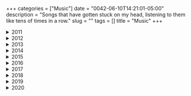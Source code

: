 +++
categories = ["Music"]
date = "0042-06-10T14:21:01-05:00"
description = "Songs that have gotten stuck on my head, listening to them like tens of times in a row."
slug = ""
tags = []
title = "Music"
+++


<details>
<summary>2011</summary>


_July 10th, 2011._
<center><iframe width="560" height="315" src="https://www.youtube-nocookie.com/embed/EzCKrwOme2U" frameborder="0" allow="accelerometer; autoplay; encrypted-media; gyroscope; picture-in-picture" allowfullscreen></iframe></center>
<center>_"Change everything you are, and everything you were"_</center>


_September 15th, 2011._
<center><iframe width="560" height="315" src="https://www.youtube-nocookie.com/embed/VK3Q4SLVkAU" frameborder="0" allow="accelerometer; autoplay; encrypted-media; gyroscope; picture-in-picture" allowfullscreen></iframe></center>
<center>_"The circle only has one side"_</center>


_October 1st, 2011._
<center><iframe width="560" height="315" src="https://www.youtube-nocookie.com/embed/rn7MmS3vazU" frameborder="0" allow="accelerometer; autoplay; encrypted-media; gyroscope; picture-in-picture" allowfullscreen></iframe></center>
<center>I truly believe **Echoes** was made to go along **2001: A Space Odyssey**.\\
_"And no one called us to the land, and no one knows the where's or why's"_</center>


_November 16th, 2011._
<center><iframe width="560" height="315" src="https://www.youtube-nocookie.com/embed/HBe9vkmD-Os" frameborder="0" allow="accelerometer; autoplay; encrypted-media; gyroscope; picture-in-picture" allowfullscreen></iframe></center>
<center>_"What we've become, is contrary to what we want"_</center>


_December 1st, 2011._
<center><iframe width="560" height="315" src="https://www.youtube-nocookie.com/embed/C4FG_xZAzsQ" frameborder="0" allow="accelerometer; autoplay; encrypted-media; gyroscope; picture-in-picture" allowfullscreen></iframe></center>
<center>_"One day this chalk outline will circle this city"_</center>


_December 10th, 2011._
<center><iframe width="560" height="315" src="https://www.youtube-nocookie.com/embed/9yAxIdkF2Qo" frameborder="0" allow="accelerometer; autoplay; encrypted-media; gyroscope; picture-in-picture" allowfullscreen></iframe></center>
<center>_"I'll lay down in the sand and let the ocean lead, carry me to Innisfree like pollen on the breeze"_</center>


_December 18th, 2011._
<center><iframe width="560" height="315" src="https://www.youtube-nocookie.com/embed/S-Xm7s9eGxU" frameborder="0" allow="accelerometer; autoplay; encrypted-media; gyroscope; picture-in-picture" allowfullscreen></iframe></center>
<center>**`ＲＥＡＤＹ？＿`**</center>


_December 30th, 2011._
<center><iframe width="560" height="315" src="https://www.youtube-nocookie.com/embed/YEH98_Ha2aA" frameborder="0" allow="accelerometer; autoplay; encrypted-media; gyroscope; picture-in-picture" allowfullscreen></iframe></center>
<center>_"Breach the outer sphere, the edge of all our fears"_</center>


</details>
<details>
<summary>2012</summary>


_January 2th, 2012._
<center><iframe width="560" height="315" src="https://www.youtube-nocookie.com/embed/lKJ8n8xYd-Q" frameborder="0" allow="accelerometer; autoplay; encrypted-media; gyroscope; picture-in-picture" allowfullscreen></iframe></center>
<center>_"Remember when you were young, you shone like the sun"_</center>
<center>_"Now there's a look in your eyes, like black holes in the sky"_</center>


_February 25th, 2012._
<center><iframe width="560" height="315" src="https://www.youtube-nocookie.com/embed/mUxIaUVk8Ng" frameborder="0" allow="accelerometer; autoplay; encrypted-media; gyroscope; picture-in-picture" allowfullscreen></iframe></center>
<center>_"There are memories from my shining teen years, burnt into my eyes, aren't there?"_</center>


_May 27th, 2012._
<center><iframe width="560" height="315" src="https://www.youtube-nocookie.com/embed/RaTPw8M0NbM" frameborder="0" allow="accelerometer; autoplay; encrypted-media; gyroscope; picture-in-picture" allowfullscreen></iframe></center>
<center>_"These wars, they can't be won, and do you want them to go on, and on and on"_</center>


_June 16th, 2012._
<center><iframe width="560" height="315" src="https://www.youtube-nocookie.com/embed/0fcRa5Z6LmU" frameborder="0" allow="accelerometer; autoplay; encrypted-media; gyroscope; picture-in-picture" allowfullscreen></iframe></center>
<center>_"In the water where I center my emotion, all the world can pass me by"_</center>


_July 9th, 2012._
<center><iframe width="560" height="315" src="https://www.youtube-nocookie.com/embed/2w6kHS_IRrE" frameborder="0" allow="accelerometer; autoplay; encrypted-media; gyroscope; picture-in-picture" allowfullscreen></iframe></center>
<center>_"Are you such a dreamer, to put the world to rights?"_</center>


_July 15th, 2012._
<center><iframe width="560" height="315" src="https://www.youtube-nocookie.com/embed/KQH2Kq1QXaI" frameborder="0" allow="accelerometer; autoplay; encrypted-media; gyroscope; picture-in-picture" allowfullscreen></iframe></center>
<center>_"Well, am I getting closer? Will I ever get there? Does it even matter? Do I really need it?"_</center>


_August 30th, 2012._
<center><iframe width="560" height="315" src="https://www.youtube-nocookie.com/embed/HYyw0Zv1iw4" frameborder="0" allow="accelerometer; autoplay; encrypted-media; gyroscope; picture-in-picture" allowfullscreen></iframe></center>
<center>_"Steal me now and forever, I'll steal something good for you"_</center>


_September 23rd, 2012._
<center><iframe width="560" height="315" src="https://www.youtube-nocookie.com/embed/BbWBRnDK_AE" frameborder="0" allow="accelerometer; autoplay; encrypted-media; gyroscope; picture-in-picture" allowfullscreen></iframe></center>
<center>On this day I listened to this song **33 times** while developing [this](https://www.youtube.com/watch?v=CiVLUqopDKA).\\
_"Don't get any big ideas, they're not gonna happen"_</center>


_September 28th, 2012._
<center><iframe width="560" height="315" src="https://www.youtube-nocookie.com/embed/XJ2S2_TpWN8" frameborder="0" allow="accelerometer; autoplay; encrypted-media; gyroscope; picture-in-picture" allowfullscreen></iframe></center>
<center>_"The time has come to destroy your supremacy"_</center>


_October 14th, 2012._
<center><iframe width="560" height="315" src="https://www.youtube-nocookie.com/embed/jkhVjm9iGFc" frameborder="0" allow="accelerometer; autoplay; encrypted-media; gyroscope; picture-in-picture" allowfullscreen></iframe></center>
<center>_"I choose to survive, whatever it takes"_</center>


</details>
<details>
<summary>2013</summary>


_February 2th, 2013._
<center><iframe width="560" height="315" src="https://www.youtube-nocookie.com/embed/M8ep7f8fFSI" frameborder="0" allow="accelerometer; autoplay; encrypted-media; gyroscope; picture-in-picture" allowfullscreen></iframe></center>
<center>_"The only one who's judging you is yourself, nobody else"_</center>


_February 4th, 2013._
<center><iframe width="560" height="315" src="https://www.youtube-nocookie.com/embed/UVadPWNLiZs" frameborder="0" allow="accelerometer; autoplay; encrypted-media; gyroscope; picture-in-picture" allowfullscreen></iframe></center>
<center>**Oracular Spectacular** is a fucking amazing album.\\
_"I am fire, where's my form?"_</center>


_March 13th, 2013._
<center><iframe width="560" height="315" src="https://www.youtube-nocookie.com/embed/hO1pn6D-t4M" frameborder="0" allow="accelerometer; autoplay; encrypted-media; gyroscope; picture-in-picture" allowfullscreen></iframe></center>
<center>_"...Shall consume the world to ashes"_</center>


_April 27th, 2013._
<center><iframe width="560" height="315" src="https://www.youtube-nocookie.com/embed/fTaOlBWcl48" frameborder="0" allow="accelerometer; autoplay; encrypted-media; gyroscope; picture-in-picture" allowfullscreen></iframe></center>
<center>_"Pleased to meet you take my hand, there is no way back from here"_</center>


_May 15th, 2013._
<center><iframe width="560" height="315" src="https://www.youtube-nocookie.com/embed/_Osc5Zc9jSE" frameborder="0" allow="accelerometer; autoplay; encrypted-media; gyroscope; picture-in-picture" allowfullscreen></iframe></center>
<center>_"The clock puts its hands 'round, the hourglass waist"_</center>


_May 29th, 2013._
<center><iframe width="560" height="315" src="https://www.youtube-nocookie.com/embed/eBG7P-K-r1Y" frameborder="0" allow="accelerometer; autoplay; encrypted-media; gyroscope; picture-in-picture" allowfullscreen></iframe></center>
<center>_"The only thing I'll ever ask of you, you've got to promise not to stop when I say"_</center>


_June 28th, 2013._
<center><iframe width="560" height="315" src="https://www.youtube-nocookie.com/embed/evG2DDmSdxM" frameborder="0" allow="accelerometer; autoplay; encrypted-media; gyroscope; picture-in-picture" allowfullscreen></iframe></center>
<center>I’ve never heard the word _“fucking”_ said so beautifully.</center>


_August 7th, 2013._
<center><iframe width="560" height="315" src="https://www.youtube-nocookie.com/embed/dfbg5qv03Hk" frameborder="0" allow="accelerometer; autoplay; encrypted-media; gyroscope; picture-in-picture" allowfullscreen></iframe></center>
<center>_"I could never know what the dead man sees, I could never know what the deaf man hears"_</center>


_August 8th, 2013._
<center><iframe width="560" height="315" src="https://www.youtube-nocookie.com/embed/Y22tIJ6toPY" frameborder="0" allow="accelerometer; autoplay; encrypted-media; gyroscope; picture-in-picture" allowfullscreen></iframe></center>
<center>**Goodfellas** is an incredible movie.\\
_"My clothes may still be torn and tattled, but in my heart I'd be a king"_</center>


</details>
<details>
<summary>2014</summary>


_February 5th, 2014._
<center><iframe width="560" height="315" src="https://www.youtube-nocookie.com/embed/DuQ4WSF6MkQ" frameborder="0" allow="accelerometer; autoplay; encrypted-media; gyroscope; picture-in-picture" allowfullscreen></iframe></center>
<center>_"... And smiles as the puppets dance, in the court of the crimson king"_</center>


_March 10th, 2014._
<center><iframe width="560" height="315" src="https://www.youtube-nocookie.com/embed/56hqrlQxMMI" frameborder="0" allow="accelerometer; autoplay; encrypted-media; gyroscope; picture-in-picture" allowfullscreen></iframe></center>
<center>_"Don’t say **words** you’re gonna regret, don’t let the **fire** rush to your head"_</center>


_March 28th, 2014._
<center><iframe width="560" height="315" src="https://www.youtube-nocookie.com/embed/d3sA5plF6kE" frameborder="0" allow="accelerometer; autoplay; encrypted-media; gyroscope; picture-in-picture" allowfullscreen></iframe></center>
<center>_"I feel the salty waves come in, I feel them crash against my skin,\\
and I smile as I respire **because I know they'll never win**"_</center>


_April 20th, 2014._
<center><iframe width="560" height="315" src="https://www.youtube-nocookie.com/embed/iMfjROpKCnw" frameborder="0" allow="accelerometer; autoplay; encrypted-media; gyroscope; picture-in-picture" allowfullscreen></iframe></center>
<center>_"I'll never get your bullet out of my mind"_</center>


_August 19th, 2014._
<center><iframe width="560" height="315" src="https://www.youtube-nocookie.com/embed/bc0KhhjJP98" frameborder="0" allow="accelerometer; autoplay; encrypted-media; gyroscope; picture-in-picture" allowfullscreen></iframe></center>
<center>I **love** the **Guardians of The Galaxy** soundtrack.</center>
<center>_"Come and get your love"_</center>


_October 14th, 2014._
<center><iframe width="560" height="315" src="https://www.youtube-nocookie.com/embed/2iUfn5vJI7Q" frameborder="0" allow="accelerometer; autoplay; encrypted-media; gyroscope; picture-in-picture" allowfullscreen></iframe></center>
<center>_"How can I tell you I was wrong?"_</center>


_November 16th, 2014._
<center><iframe width="560" height="315" src="https://www.youtube-nocookie.com/embed/J0RKpmjjpLQ" frameborder="0" allow="accelerometer; autoplay; encrypted-media; gyroscope; picture-in-picture" allowfullscreen></iframe></center>
<center>It was with this piece of music that I fell in love for the rest of my life with **Philip Glass**' music.</center>


_December 10th, 2014._
<center><iframe width="560" height="315" src="https://www.youtube-nocookie.com/embed/lK0t7O-e3yw" frameborder="0" allow="accelerometer; autoplay; encrypted-media; gyroscope; picture-in-picture" allowfullscreen></iframe></center>
<center>_"It feels so good in the bay"_</center>


_December 28th, 2014._
<center><iframe width="560" height="315" src="https://www.youtube-nocookie.com/embed/AZKcl4-tcuo" frameborder="0" allow="accelerometer; autoplay; encrypted-media; gyroscope; picture-in-picture" allowfullscreen></iframe></center>
<center>_"Is there life on Mars?"_</center>


</details>
<details>
<summary>2015</summary>


_April 8th, 2015._
<center><iframe width="560" height="315" src="https://www.youtube-nocookie.com/embed/p-HI3kd5jPc" frameborder="0" allow="accelerometer; autoplay; encrypted-media; gyroscope; picture-in-picture" allowfullscreen></iframe></iframe></center>
<center>**2009**. Astronomy. 10th Grade. Crazy times.\\
_"Tongue-tied and twisted, just an Earth-bound misfit, I"_</center>


_March 30th, 2015._
<center><iframe width="560" height="315" src="https://www.youtube-nocookie.com/embed/l2cyFpa0mo8" frameborder="0" allow="accelerometer; autoplay; encrypted-media; gyroscope; picture-in-picture" allowfullscreen></iframe></center>
<center>_"Mr. Sandman, bring me a dream"_</center>


_May 20st, 2015._
<center><iframe width="560" height="315" src="https://www.youtube-nocookie.com/embed/bK7HJvmgFnM" frameborder="0" allow="accelerometer; autoplay; encrypted-media; gyroscope; picture-in-picture" allowfullscreen></iframe></center>
<center>I had a **very intense** lucid dream and this song was in it.</center>


_May 21st, 2015._
<iframe width="560" height="315" src="https://www.youtube-nocookie.com/embed/JwYX52BP2Sk" frameborder="0" allow="accelerometer; autoplay; encrypted-media; gyroscope; picture-in-picture" allowfullscreen></iframe>
<center>_"You are young and life is long and there is time to kill today"_</center>


_July 7th, 2015._
<center><iframe width="560" height="315" src="https://www.youtube-nocookie.com/embed/zPOCZaxjFcU" frameborder="0" allow="accelerometer; autoplay; encrypted-media; gyroscope; picture-in-picture" allowfullscreen></iframe></center>
<center>_"I remember every word you said, I remember voices in my head"_</center>

[![01]][01]
<center>_"We love you, drunk Ted"_</center>


_July 19th, 2015._
<center><iframe width="560" height="315" src="https://www.youtube-nocookie.com/embed/4TZPYWfJ6yU" frameborder="0" allow="accelerometer; autoplay; encrypted-media; gyroscope; picture-in-picture" allowfullscreen></iframe></center>
<center>_"Slipped off into the slipstream, she's looking for the summer dream,\\
Came down from the mountain, to find another machine"_</center>


_September 2nd, 2015._
<center><iframe width="560" height="315" src="https://www.youtube-nocookie.com/embed/faG8RiaANek" frameborder="0" allow="accelerometer; autoplay; encrypted-media; gyroscope; picture-in-picture" allowfullscreen></iframe></center>
<center>_"Try to keep yourself awake"_</center>

<center>[![02]][02]</center>


_October 21st, 2015._
<center><iframe width="560" height="315" src="https://www.youtube-nocookie.com/embed/KCkgYhtz64U" frameborder="0" allow="accelerometer; autoplay; encrypted-media; gyroscope; picture-in-picture" allowfullscreen></iframe></center>
<center>Today's the day **Marty McFly** arrived to the future.\\
_"First time you feel it, it might make you sad, next time you feel it it might make you mad"_</center>


_October 23th, 2015._
<center><iframe width="560" height="315" src="https://www.youtube-nocookie.com/embed/pR_5QRO6kPM" frameborder="0" allow="accelerometer; autoplay; encrypted-media; gyroscope; picture-in-picture" allowfullscreen></iframe></center>
<center>I'm going home.</center>


_October 27th, 2015._
<center><iframe width="560" height="315" src="https://www.youtube-nocookie.com/embed/G_sBOsh-vyI" frameborder="0" allow="accelerometer; autoplay; encrypted-media; gyroscope; picture-in-picture" allowfullscreen></iframe></center>
<center>I felt in love with **Muse** with this song in 2008, and today I get to see them live.\\
_"Don't waste your time, or time will waste you"_</center>


_November 17th, 2015._
<center><iframe width="560" height="315" src="https://www.youtube-nocookie.com/embed/CvFH_6DNRCY" frameborder="0" allow="accelerometer; autoplay; encrypted-media; gyroscope; picture-in-picture" allowfullscreen></iframe></center>
<center>Like **Radiohead** [once wrote](https://www.youtube.com/watch?v=INvrv9ppxvQ), _"I was dropped from the moonbeam, and sailed on shooting stars"_</center>


_December 22nd, 2015._
<center><iframe width="560" height="315" src="https://www.youtube-nocookie.com/embed/onRk0sjSgFU" frameborder="0" allow="accelerometer; autoplay; encrypted-media; gyroscope; picture-in-picture" allowfullscreen></iframe></center>
<center>Things are ███ in their right place.</center>


</details>
<details>
<summary>2016</summary>


_January 30th, 2016._
<center><iframe width="560" height="315" src="https://www.youtube-nocookie.com/embed/IU2wBKoDOzg" frameborder="0" allow="accelerometer; autoplay; encrypted-media; gyroscope; picture-in-picture" allowfullscreen></iframe></center>
<center>I really love this cover of **David Bowie**'s [song](https://www.youtube.com/watch?v=g33-W9t2q2Q).\\
_"I spoke into his eyes, I thought you died alone, a long long time ago"_</center>


_April 23rd, 2016._
<center><iframe width="560" height="315" src="https://www.youtube-nocookie.com/embed/amCYjep3KMQ" frameborder="0" allow="accelerometer; autoplay; encrypted-media; gyroscope; picture-in-picture" allowfullscreen></iframe></center>
<center>_"The same blood runs through both of us, the blood of a beast who wanders"_</center>


_May 30th, 2016._
<center><iframe width="560" height="315" src="https://www.youtube-nocookie.com/embed/hxDZYi0li88" frameborder="0" allow="accelerometer; autoplay; encrypted-media; gyroscope; picture-in-picture" allowfullscreen></iframe></center>
<center>_"Oh, there's a hole inside my boat, and I need to stay afloat, for the summer"_</center>


_June 10th, 2016._
<center><iframe width="560" height="315" src="https://www.youtube-nocookie.com/embed/K-SRvG6NAFY" frameborder="0" allow="accelerometer; autoplay; encrypted-media; gyroscope; picture-in-picture" allowfullscreen></iframe></center>
<center>_"I stare at the stars, and the sky up above, and think, what am I made of?"_</center>


_July 10th, 2016._
<center><iframe width="560" height="315" src="https://www.youtube-nocookie.com/embed/EfZ8E0tAXPY" frameborder="0" allow="accelerometer; autoplay; encrypted-media; gyroscope; picture-in-picture" allowfullscreen></iframe></center>
<center>An unforgettable road trip down [California 1](https://en.wikipedia.org/wiki/California_State_Route_1).\\
_"I reach as far as I can see, just to change this melody"_</center>


_July 13th, 2016._
<center><iframe width="560" height="315" src="https://www.youtube-nocookie.com/embed/_wFMY0r7X-w" frameborder="0" allow="accelerometer; autoplay; encrypted-media; gyroscope; picture-in-picture" allowfullscreen></iframe></center>
<center>_"I fell asleep amid the flowers, for a couple of hours on a beautiful day"_</center>


_August 4th, 2016._
<center><iframe width="560" height="315" src="https://www.youtube-nocookie.com/embed/74xG578R3Ss" frameborder="0" allow="accelerometer; autoplay; encrypted-media; gyroscope; picture-in-picture" allowfullscreen></iframe></center>
<center><iframe width="560" height="315" src="https://www.youtube-nocookie.com/embed/9NEMMak1h-Y" frameborder="0" allow="accelerometer; autoplay; encrypted-media; gyroscope; picture-in-picture" allowfullscreen></iframe></center>
<center>_"Wake me in a thousand years, when computers can shed tears"_</center>


_August 22nd, 2016._
<center><iframe width="560" height="315" src="https://www.youtube-nocookie.com/embed/UmFFTkjs-O0" frameborder="0" allow="accelerometer; autoplay; encrypted-media; gyroscope; picture-in-picture" allowfullscreen></iframe></center>
<center>_"And you finally found all your courage, to let it all go"_</center>


_September 22nd, 2016._
<center><iframe width="560" height="315" src="https://www.youtube-nocookie.com/embed/533wrou5ONw" frameborder="0" allow="accelerometer; autoplay; encrypted-media; gyroscope; picture-in-picture" allowfullscreen></iframe></center>
<center>_"We've got tonight, who needs tomorrow?"_</center>


_October 4th, 2016._
<center><iframe width="560" height="315" src="https://www.youtube-nocookie.com/embed/KDGMU6sdVBE" frameborder="0" allow="accelerometer; autoplay; encrypted-media; gyroscope; picture-in-picture" allowfullscreen></iframe></center>
<center>_"Darling so share with me, your love if you have enough,\\
Your tears if your holding back, or pain if that’s what it is"_</center>


_October 13th, 2016._
<center><iframe width="560" height="315" src="https://www.youtube-nocookie.com/embed/GVAUnKK1DdQ" frameborder="0" allow="accelerometer; autoplay; encrypted-media; gyroscope; picture-in-picture" allowfullscreen></iframe></center>
<center>This is a race against time itself.</center>


_December 31st, 2016._
<center><iframe width="560" height="315" src="https://www.youtube-nocookie.com/embed/8IJzYAda1wA" frameborder="0" allow="accelerometer; autoplay; encrypted-media; gyroscope; picture-in-picture" allowfullscreen></iframe></center>
<center> This was the last great **christmas** for a long time.\\
_"Hold me close and hold me fast"_</center>


</details>
<details>
<summary>2017</summary>


_April 29th, 2017._
<center><iframe width="560" height="315" src="https://www.youtube-nocookie.com/embed/aQUlA8Hcv4s" frameborder="0" allow="accelerometer; autoplay; encrypted-media; gyroscope; picture-in-picture" allowfullscreen></iframe></center>
<center>_"It's a beautiful new day"_</center>


_June 1st, 2017._
<center><iframe width="560" height="315" src="https://www.youtube-nocookie.com/embed/GTWqwSNQCcg" frameborder="0" allow="accelerometer; autoplay; encrypted-media; gyroscope; picture-in-picture" allowfullscreen></iframe></center>
<center>It's been one month of me living in [Amsterdam](https://z10z.xyz/amsterdam-bookingcom-and-me/), so excited and nervous about the future.</center>
<center>_"Is this the start of something wonderful and new?"_</center>


_September 11th, 2017._
<center><iframe width="560" height="315" src="https://www.youtube-nocookie.com/embed/-eohHwsplvY" frameborder="0" allow="accelerometer; autoplay; encrypted-media; gyroscope; picture-in-picture" allowfullscreen></iframe></center>
<center>Seeing **LCD Soundsystem** live is insane.</center>
<center>_"Maybe you're right, maybe I'm wrong, and just maybe you're right"_</center>


_October 11th, 2017._
<center><iframe width="560" height="315" src="https://www.youtube-nocookie.com/embed/0Gkhol2Q1og" frameborder="0" allow="accelerometer; autoplay; encrypted-media; gyroscope; picture-in-picture" allowfullscreen></iframe></center>
<center>_"Hunger like a storm, how do I begin?"_</center>


_October 14th, 2017._
<center><iframe width="560" height="315" src="https://www.youtube-nocookie.com/embed/USAQQnQzaSs" frameborder="0" allow="accelerometer; autoplay; encrypted-media; gyroscope; picture-in-picture" allowfullscreen></iframe></center>
<center>I'm living in a different planet.</center>


_October 31st, 2017._
<center><iframe width="560" height="315" src="https://www.youtube-nocookie.com/embed/9spGH0YMkj8" frameborder="0" allow="accelerometer; autoplay; encrypted-media; gyroscope; picture-in-picture" allowfullscreen></iframe></center>
<center>**The Shining** is an amazing movie.\\
Watching it on **Halloween**, in a [century old theater](https://en.wikipedia.org/wiki/Tuschinski) brings the [experience](https://media.pathe.nl/gfx_content/bioscoop/Tuschinski/PatheTuschinski_FoyerBeneden1b.jpg) to a [whole new level](https://media.pathe.nl/gfx_content/bioscoop/Tuschinski/PatheTuschinski_Zaal1i.jpg).</center>


_December 24th, 2017._
<center><iframe width="560" height="315" src="https://www.youtube-nocookie.com/embed/_ScM9pKlCfo" frameborder="0" allow="accelerometer; autoplay; encrypted-media; gyroscope; picture-in-picture" allowfullscreen></iframe></center>
<center>_"If I had my way I would never leave, keep building these random memories"_</center>


</details>
<details>
<summary>2018</summary>


_March 14th, 2018._
<center><iframe width="560" height="315" src="https://www.youtube-nocookie.com/embed/Leo74b3rqXQ" frameborder="0" allow="accelerometer; autoplay; encrypted-media; gyroscope; picture-in-picture" allowfullscreen></iframe></center>
<center>_"For millions of years mankind lived just like the animals.\\
Then something happened which unleashed the power of our imagination.\\
We learned to talk (And we learned to listen)"_\\
- **[Stephen Hawking](https://en.wikipedia.org/wiki/Stephen_Hawking)**</center>


_June 1st, 2018._
<center><iframe width="560" height="315" src="https://www.youtube-nocookie.com/embed/9-WfR91ETXo" frameborder="0" allow="accelerometer; autoplay; encrypted-media; gyroscope; picture-in-picture" allowfullscreen></iframe></center>
<center>What a lovely summer.</center>


_August 15th, 2018._
<center><iframe width="560" height="315" src="https://www.youtube-nocookie.com/embed/iYYRH4apXDo" frameborder="0" allow="accelerometer; autoplay; encrypted-media; gyroscope; picture-in-picture" allowfullscreen></iframe></center>
<center>_"Planet Earth is blue, and there's nothing I can do"_</center>

<center>_"The stars, like dust, encircle me.\\
In the living mists of light;\\
And all of space I seem to see\\
In one vast burst of sight."_\\
- **Isaac Asimov**'s _"The Stars Like Dust"_</center>


_September 28th, 2018._
<center><iframe width="560" height="315" src="https://www.youtube-nocookie.com/embed/QRjllL-MP0U" frameborder="0" allow="accelerometer; autoplay; encrypted-media; gyroscope; picture-in-picture" allowfullscreen></iframe></center>
<center>I'm in a dream.</center>


_November 15th, 2018._
<center><iframe width="560" height="315" src="https://www.youtube-nocookie.com/embed/PNmCyZQ4AHk" frameborder="0" allow="accelerometer; autoplay; encrypted-media; gyroscope; picture-in-picture" allowfullscreen></iframe></center>
<center>_"I'll see you in the trees"_</center>


_November 20th, 2018._
<center><iframe width="560" height="315" src="https://www.youtube-nocookie.com/embed/MBWJ_f9Qblk" frameborder="0" allow="accelerometer; autoplay; encrypted-media; gyroscope; picture-in-picture" allowfullscreen></iframe></center>
<center>_"Death is the road to awe"_</center>


_December 11th, 2018._
<center><iframe width="560" height="315" src="https://www.youtube-nocookie.com/embed/bZwJFpNm7W4" frameborder="0" allow="accelerometer; autoplay; encrypted-media; gyroscope; picture-in-picture" allowfullscreen></iframe></center>
<center>_"Try this trick and spin it"_</center>


</details>
<details>
<summary>2019</summary>


_March 29th, 2019._
<center><iframe width="560" height="315" src="https://www.youtube-nocookie.com/embed/HZ4uzD_hLds" frameborder="0" allow="accelerometer; autoplay; encrypted-media; gyroscope; picture-in-picture" allowfullscreen></iframe></center>
<center>_"It is the springtime of my loving, the second season I am to know"_</center>


_April 1st, 2019._
<center><iframe width="560" height="315" src="https://www.youtube-nocookie.com/embed/QczxCxFRUf0" frameborder="0" allow="accelerometer; autoplay; encrypted-media; gyroscope; picture-in-picture" allowfullscreen></iframe></center>
<center>**Twin Peaks**' _The Return: Part 8_ is the craziest TV episode I've ever seen.</center>
<center>_"I can't remember much of anything anymore"_</center>


_May 21st, 2019._
<center><iframe width="560" height="315" src="https://www.youtube-nocookie.com/embed/NN9iogpzVhc" frameborder="0" allow="accelerometer; autoplay; encrypted-media; gyroscope; picture-in-picture" allowfullscreen></iframe></center>
<center>_"It's getting hard to be someone, but it all works out"_</center>


_July 2nd, 2019._
<center><iframe width="560" height="315" src="https://www.youtube-nocookie.com/embed/eKClwkbDO1o" frameborder="0" allow="accelerometer; autoplay; encrypted-media; gyroscope; picture-in-picture" allowfullscreen></iframe></center>
<center>_"Surrender your ego, be free, be free, to yourself"_</center>


_July 22nd, 2019._
<center><iframe width="560" height="315" src="https://www.youtube-nocookie.com/embed/oXWMt4vkQ80" frameborder="0" allow="accelerometer; autoplay; encrypted-media; gyroscope; picture-in-picture" allowfullscreen></iframe></center>
<center>_"I need a fix 'cause I'm going down, down to the pits that I left uptown"_</center>


_September 2, 2019._
<center><iframe width="560" height="315" src="https://www.youtube-nocookie.com/embed/z6c9Ejfu-iU" frameborder="0" allow="accelerometer; autoplay; encrypted-media; gyroscope; picture-in-picture" allowfullscreen></iframe></center>
<center>_"Children, wake up, hold your mistake up, before they turn the summer into dust"_</center>


_December 17th, 2019._
<center><iframe width="560" height="315" src="https://www.youtube-nocookie.com/embed/ptxwWt2JeGQ" frameborder="0" allow="accelerometer; autoplay; encrypted-media; gyroscope; picture-in-picture" allowfullscreen></iframe></center>
<center>_"I've been in this town so long that back in the city, I've been taken for lost and gone"_</center>


_December 24th, 2019._
<center><iframe width="560" height="315" src="https://www.youtube-nocookie.com/embed/UX2SRgr5Wg8" frameborder="0" allow="accelerometer; autoplay; encrypted-media; gyroscope; picture-in-picture" allowfullscreen></iframe></center>
<center>_"Something must be wrong when everything is right"_</center>


</details>
<details>
<summary>2020</summary>


_March 1st, 2020._
<center><iframe width="560" height="315" src="https://www.youtube-nocookie.com/embed/wRMkOY9OrbU" frameborder="0" allow="accelerometer; autoplay; encrypted-media; gyroscope; picture-in-picture" allowfullscreen></iframe></center>
<center>The **end of the world**, but with jazz.\\
_"The ones you love mean more than anything"_</center>


_April 16th, 2020._
<center><iframe width="560" height="315" src="https://www.youtube-nocookie.com/embed/HB6Ch_VAfIk" frameborder="0" allow="accelerometer; autoplay; encrypted-media; gyroscope; picture-in-picture" allowfullscreen></iframe></center>
<center>**[2020](https://en.wikipedia.org/wiki/2020)** is a _hell_ of a year.</center>


_April 20th, 2020._
<center><iframe width="560" height="315" src="https://www.youtube-nocookie.com/embed/l9_p-nhZXLg" frameborder="0" allow="accelerometer; autoplay; encrypted-media; gyroscope; picture-in-picture" allowfullscreen></iframe></center>
<center><iframe width="560" height="315" src="https://www.youtube-nocookie.com/embed/Vcrb6365GsQ" frameborder="0" allow="accelerometer; autoplay; encrypted-media; gyroscope; picture-in-picture" allowfullscreen></iframe></center>
<center>_"If there is a hell, I’m sure this is how it smells, wish this were a dream, but no, it isn't"_</center>


_June 9th, 2020._
<center><iframe width="560" height="315" src="https://www.youtube-nocookie.com/embed/HuS5NuXRb5Y" frameborder="0" allow="accelerometer; autoplay; encrypted-media; gyroscope; picture-in-picture" allowfullscreen></iframe></center>
<center>_"Lives in a dream, waits at the window"_</center>


_July 19th, 2020._
<center><iframe width="560" height="315" src="https://www.youtube-nocookie.com/embed/mLRjFWDGs1g" frameborder="0" allow="accelerometer; autoplay; encrypted-media; gyroscope; picture-in-picture" allowfullscreen></iframe></center>
<center>_"I'm wearing my heart like a crown"_</center>


_August 27th, 2020._
<center><iframe width="560" height="315" src="https://www.youtube-nocookie.com/embed/WJeeA_O88Zw" frameborder="0" allow="accelerometer; autoplay; encrypted-media; gyroscope; picture-in-picture" allowfullscreen></iframe></center>
<center>[sᴘᴏɪʟᴇʀs] _"If dreams can't come true, then why not pretend?"_</center>


_August 31st, 2020._
<center><iframe width="560" height="315" src="https://www.youtube-nocookie.com/embed/ItnDN-XIh_g" frameborder="0" allow="accelerometer; autoplay; encrypted-media; gyroscope; picture-in-picture" allowfullscreen></iframe></center>
<center>This is pretty **intense**.</center>


_September 24th, 2020._
<center><iframe width="560" height="315" src="https://www.youtube-nocookie.com/embed/J7tLpmfj53g" frameborder="0" allow="accelerometer; autoplay; clipboard-write; encrypted-media; gyroscope; picture-in-picture" allowfullscreen></iframe></center>
<center>_"I wonder what you're living for, I wonder what you're dying for"_</center>

</details>


[01]: https://i.imgur.com/ohi5oKo.jpg?1 "The Pineapple Incident"
[02]: https://i.imgur.com/eWVseMR.png?1 "Mr. Robot Season 1 Finale"
